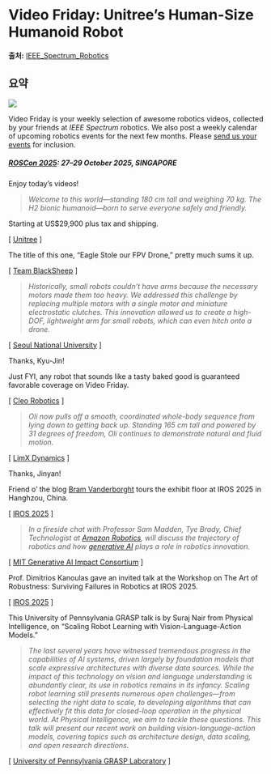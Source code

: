 # Video Friday: Unitree’s Human-Size Humanoid Robot

**출처:** [IEEE_Spectrum_Robotics](https://spectrum.ieee.org/video-friday-human-size-robot)

## 요약
![](https://spectrum.ieee.org/media-library/stylish-humanoid-robot-walking-in-marble-hallway-dressed-in-brown-hooded-outfit-also-human-walking-next-to-humanoid-dressed-in.png?id=61899164&width=1200&height=800&coordinates=0%2C111%2C0%2C111)  
  

Video Friday is your weekly selection of awesome robotics videos, collected by your friends at *IEEE Spectrum* robotics. We also post a weekly calendar of upcoming robotics events for the next few months. Please [send us your events](mailto:automaton@ieee.org?subject=Robotics%20event%20suggestion%20for%20Video%20Friday) for inclusion.

##### [ROSCon 2025](https://roscon.ros.org/2025/): 27–29 October 2025, SINGAPORE

Enjoy today’s videos!

> *Welcome to this world—standing 180 cm tall and weighing 70 kg. The H2 bionic humanoid—born to serve everyone safely and friendly.*

Starting at US$29,900 plus tax and shipping.

[ [Unitree](https://www.unitree.com/H2/) ]

The title of this one, “Eagle Stole our FPV Drone,” pretty much sums it up.

[ [Team BlackSheep](https://www.team-blacksheep.com/) ]

> *Historically, small robots couldn’t have arms because the necessary motors made them too heavy. We addressed this challenge by replacing multiple motors with a single motor and miniature electrostatic clutches. This innovation allowed us to create a high-DOF, lightweight arm for small robots, which can even hitch onto a drone.*

[ [Seoul National University](https://advanced.onlinelibrary.wiley.com/doi/10.1002/aisy.202500625) ]

Thanks, Kyu-Jin!

Just FYI, any robot that sounds like a tasty baked good is guaranteed favorable coverage on Video Friday.

[ [Cleo Robotics](https://cleorobotics.com/) ]

> *Oli now pulls off a smooth, coordinated whole-body sequence from lying down to getting back up. Standing 165 cm tall and powered by 31 degrees of freedom, Oli continues to demonstrate natural and fluid motion.*

[ [LimX Dynamics](https://www.limxdynamics.com/en/oli) ]

Thanks, Jinyan!

Friend o’ the blog [Bram Vanderborght](https://spectrum.ieee.org/robotic-dreams-robotic-realities) tours the exhibit floor at IROS 2025 in Hanghzou, China.

[ [IROS 2025](https://www.iros25.org/) ]

> *In a fireside chat with Professor Sam Madden, Tye Brady, Chief Technologist at [Amazon Robotics](https://spectrum.ieee.org/amazon-robotics-vulcan-warehouse-picking), will discuss the trajectory of robotics and how [generative AI](https://spectrum.ieee.org/what-is-generative-ai) plays a role in robotics innovation.*

[ [MIT Generative AI Impact Consortium](https://genai.mit.edu/mit-generative-ai-symposium/) ]

Prof. Dimitrios Kanoulas gave an invited talk at the Workshop on The Art of Robustness: Surviving Failures in Robotics at IROS 2025.

[ [IROS 2025](https://art-of-robustness-iros2025.github.io/) ]

This University of Pennsylvania GRASP talk is by Suraj Nair from Physical Intelligence, on “Scaling Robot Learning with Vision-Language-Action Models.”

> *The last several years have witnessed tremendous progress in the capabilities of AI systems, driven largely by foundation models that scale expressive architectures with diverse data sources. While the impact of this technology on vision and language understanding is abundantly clear, its use in robotics remains in its infancy. Scaling robot learning still presents numerous open challenges—from selecting the right data to scale, to developing algorithms that can effectively fit this data for closed-loop operation in the physical world. At Physical Intelligence, we aim to tackle these questions. This talk will present our recent work on building vision-language-action models, covering topics such as architecture design, data scaling, and open research directions.*

[ [University of Pennsylvania GRASP Laboratory](https://www.grasp.upenn.edu/events/fall-2025-grasp-sfi-suraj-nair/) ]
